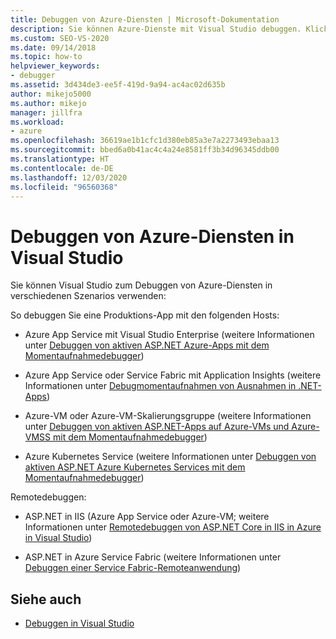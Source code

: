```yaml
---
title: Debuggen von Azure-Diensten | Microsoft-Dokumentation
description: Sie können Azure-Dienste mit Visual Studio debuggen. Klicken Sie auf die Links in diesem Artikel, um mehr über die verschiedenen Möglichkeiten zu erfahren.
ms.custom: SEO-VS-2020
ms.date: 09/14/2018
ms.topic: how-to
helpviewer_keywords:
- debugger
ms.assetid: 3d434de3-ee5f-419d-9a94-ac4ac02d635b
author: mikejo5000
ms.author: mikejo
manager: jillfra
ms.workload:
- azure
ms.openlocfilehash: 36619ae1b1cfc1d380eb85a3e7a2273493ebaa13
ms.sourcegitcommit: bbed6a0b41ac4c4a24e8581ff3b34d96345ddb00
ms.translationtype: HT
ms.contentlocale: de-DE
ms.lasthandoff: 12/03/2020
ms.locfileid: "96560368"
---
```

# <a name="debug-azure-services-in-visual-studio"></a>Debuggen von Azure-Diensten in Visual Studio

Sie können Visual Studio zum Debuggen von Azure-Diensten in verschiedenen Szenarios verwenden:

So debuggen Sie eine Produktions-App mit den folgenden Hosts:

- Azure App Service mit Visual Studio Enterprise (weitere Informationen unter [Debuggen von aktiven ASP.NET Azure-Apps mit dem Momentaufnahmedebugger](../debugger/debug-live-azure-applications.md))

- Azure App Service oder Service Fabric mit Application Insights (weitere Informationen unter [Debugmomentaufnahmen von Ausnahmen in .NET-Apps](/azure/application-insights/app-insights-snapshot-debugger))

- Azure-VM oder Azure-VM-Skalierungsgruppe (weitere Informationen unter [Debuggen von aktiven ASP.NET-Apps auf Azure-VMs und Azure-VMSS mit dem Momentaufnahmedebugger](../debugger/debug-live-azure-virtual-machines.md))

- Azure Kubernetes Service (weitere Informationen unter [Debuggen von aktiven ASP.NET Azure Kubernetes Services mit dem Momentaufnahmedebugger](../debugger/debug-live-azure-kubernetes.md))

Remotedebuggen:

- ASP.NET in IIS (Azure App Service oder Azure-VM; weitere Informationen unter [Remotedebuggen von ASP.NET Core in IIS in Azure in Visual Studio](remote-debugging-azure.md))

- ASP.NET in Azure Service Fabric (weitere Informationen unter [Debuggen einer Service Fabric-Remoteanwendung](/azure/service-fabric/service-fabric-debugging-your-application#debug-a-remote-service-fabric-application))

## <a name="see-also"></a>Siehe auch

- [Debuggen in Visual Studio](../debugger/index.yml)
